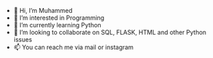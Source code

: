 - 👋 Hi, I’m Muhammed
- 👀 I’m interested in Programming
- 🌱 I’m currently learning Python
- 💞️ I’m looking to collaborate on SQL, FLASK, HTML and other Python issues
- 📫 You can reach me via mail or instagram

<!---
mmbolat/mmbolat is a ✨ special ✨ repository because its `README.md` (this file) appears on your GitHub profile.
You can click the Preview link to take a look at your changes.
--->
